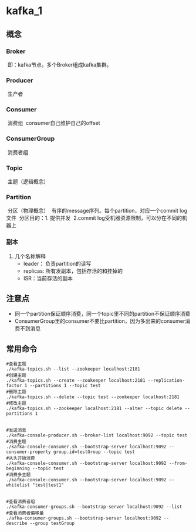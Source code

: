 # kafka_1

## 概念

### Broker

​        即：kafka节点。多个Broker组成kafka集群。

### Producer

​        生产者

### Consumer

​        消费组
​        consumer自己维护自己的offset

### ConsumerGroup

​        消费者组

### Topic

​        主题（逻辑概念）

### Partition

​        分区（物理概念）
​        有序的message序列。每个partition，对应一个commit log文件
​        分区目的：1. 提供并发
​                          2.commit log受机器资源限制，可以分在不同的机器上

### 副本

1. 几个名称解释
   * leader： 负责partition的读写
   * replicas:  所有发副本，包括存活的和挂掉的
   * ISR：当前存活的副本



## 注意点

* 同一个partition保证顺序消费，同一个topic里不同的partition不保证顺序消费
* ConsumerGroup里的consumer不要比partition，因为多出来的consumer消费不到消息





## 常用命令

```shell
#查看主题
./kafka‐topics.sh ‐‐list ‐‐zookeeper localhost:2181
#创建主题
./kafka‐topics.sh ‐‐create ‐‐zookeeper localhost:2181 ‐‐replication‐factor 1 ‐‐partitions 1 ‐‐topic test
#删除主题
./kafka‐topics.sh ‐‐delete ‐‐topic test ‐‐zookeeper localhost:2181
#修改主题
./kafka-topics.sh --zookeeper localhost:2181 --alter --topic delete --partitions 1


#发送消息
./kafka‐console‐producer.sh ‐‐broker‐list localhost:9092 ‐‐topic test
#消费主题
./kafka‐console‐consumer.sh ‐‐bootstrap‐server localhost:9092 ‐‐consumer‐property group.id=testGroup ‐‐topic test
#从头开始消费
./kafka‐console‐consumer.sh ‐‐bootstrap‐server localhost:9092 ‐‐from‐beginning ‐‐topic test
#消费多主题
./kafka‐console‐consumer.sh ‐‐bootstrap‐server localhost:9092 ‐‐whitelist "test|test1"


#查看消费者组
./kafka‐consumer‐groups.sh ‐‐bootstrap‐server localhost:9092 ‐‐list
#查看消费者偏移量
./afka‐consumer‐groups.sh ‐‐bootstrap‐server localhost:9092 ‐‐describe ‐‐group testGroup




```

